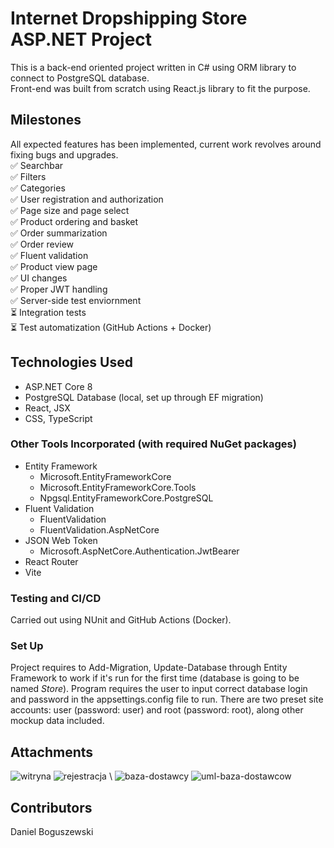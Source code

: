 # Internet Dropshipping Store ASP.NET Project
This is a back-end oriented project written in C# using ORM library to connect to PostgreSQL database. \
Front-end was built from scratch using React.js library to fit the purpose.

## Milestones

All expected features has been implemented, current work revolves around fixing bugs and upgrades. \
✅ Searchbar \
✅ Filters \
✅ Categories \
✅ User registration and authorization \
✅ Page size and page select \
✅ Product ordering and basket \
✅ Order summarization \
✅ Order review \
✅ Fluent validation \
✅ Product view page \
✅ UI changes \
✅ Proper JWT handling \
✅ Server-side test enviornment \
⏳ Integration tests \
⏳ Test automatization (GitHub Actions + Docker)

## Technologies Used
- ASP.NET Core 8
- PostgreSQL Database (local, set up through EF migration)
- React, JSX
- CSS, TypeScript

### Other Tools Incorporated (with required NuGet packages)
- Entity Framework
  - Microsoft.EntityFrameworkCore
  - Microsoft.EntityFrameworkCore.Tools
  - Npgsql.EntityFrameworkCore.PostgreSQL
- Fluent Validation
  - FluentValidation
  - FluentValidation.AspNetCore
- JSON Web Token
  - Microsoft.AspNetCore.Authentication.JwtBearer
- React Router
- Vite

### Testing and CI/CD
Carried out using NUnit and GitHub Actions (Docker).

### Set Up
Project requires to Add-Migration, Update-Database through Entity Framework to work if it's run for the first time (database is going to be named *Store*).
Program requires the user to input correct database login and password in the appsettings.config file to run. 
There are two preset site accounts: user (password: user) and root (password: root), along other mockup data included.

## Attachments
<img alt="witryna" src="https://github.com/user-attachments/assets/c75e43de-9a89-44de-b1e6-59d1487a2376" />
<img alt="rejestracja" src="https://github.com/user-attachments/assets/17e0224a-ad2b-4f68-aa7d-9fa00705f46c" /> \
<img alt="baza-dostawcy" src="https://github.com/user-attachments/assets/bbed902b-19c5-474e-8c8c-7e670b42decd" />
<img alt="uml-baza-dostawcow" src="https://github.com/user-attachments/assets/dfd40320-429d-4ca9-9cb1-7b67d5d5297b" />

## Contributors
Daniel Boguszewski
